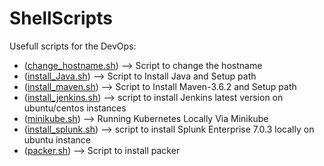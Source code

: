 # ShellScripts
Usefull scripts for the DevOps:
* ([change_hostname.sh](https://github.com/sivakumarvunnam/DevOpsShellScripts/blob/master/change_hostname.sh)) --> Script to change the hostname
* ([install_Java.sh](https://github.com/sivakumarvunnam/DevOpsShellScripts/blob/master/install_maven.sh)) --> Script to Install Java and Setup path
* ([install_maven.sh](https://github.com/sivakumarvunnam/DevOpsShellScripts/blob/master/install_maven.sh)) --> Script to Install Maven-3.6.2 and Setup path
* ([install_jenkins.sh](https://github.com/sivakumarvunnam/DevOpsShellScripts/blob/master/install_jenkins.sh)) --> script to install Jenkins latest version on ubuntu/centos instances
* ([minikube.sh](https://github.com/sivakumarvunnam/DevOpsShellScripts/blob/master/minikube.sh)) --> Running Kubernetes Locally Via Minikube
* ([install_splunk.sh](https://github.com/sivakumarvunnam/DevOpsShellScripts/blob/master/install_splunk.sh)) --> script to install Splunk Enterprise 7.0.3 locally on ubuntu instance
* ([packer.sh](https://github.com/sivakumarvunnam/DevOpsShellScripts/blob/master/packer.sh)) --> Script to install packer
